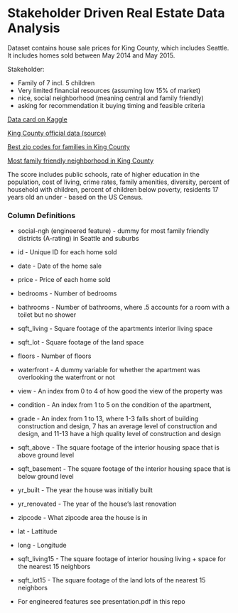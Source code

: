 # Stakeholder Driven Real Estate Data Analysis

Dataset contains house sale prices for King County, which includes Seattle. It includes homes sold between May 2014 and May 2015.

Stakeholder: 
+ Family of 7 incl. 5 children
+ Very limited financial resources (assuming low 15% of market)
+ nice, social neighborhood (meaning central and family friendly)
+ asking for recommendation it buying timing and feasible criteria


[Data card on Kaggle](https://www.kaggle.com/datasets/harlfoxem/housesalesprediction)

[King County official data (source)](https://info.kingcounty.gov/assessor/esales/Glossary.aspx)

[Best zip codes for families in King County](https://www.niche.com/places-to-live/search/best-places-for-families/c/king-county-wa/?map=true&page=4)

[Most family friendly neighborhood in King County](https://www.niche.com/about/methodology/best-places-for-families/)

The score includes public schools, rate of higher education in the population, cost of living, crime rates, family amenities, diversity, percent of household with children, percent of children below poverty, residents 17 years old an under - based on the US Census.


### Column Definitions

+ social-ngh (engineered feature) - dummy for most family friendly districts (A-rating) in Seattle and suburbs
+ id - Unique ID for each home sold
+ date - Date of the home sale
+ price - Price of each home sold
+ bedrooms - Number of bedrooms
+ bathrooms - Number of bathrooms, where .5 accounts for a room with a toilet but no shower
+ sqft_living - Square footage of the apartments interior living space
+ sqft_lot - Square footage of the land space
+ floors - Number of floors
+ waterfront - A dummy variable for whether the apartment was overlooking the waterfront or not
+ view - An index from 0 to 4 of how good the view of the property was
+ condition - An index from 1 to 5 on the condition of the apartment,
+ grade - An index from 1 to 13, where 1-3 falls short of building construction and design, 7 has an average level of construction and design, and 11-13 have a high quality level of construction and design
+ sqft_above - The square footage of the interior housing space that is above ground level
+ sqft_basement - The square footage of the interior housing space that is below ground level
+ yr_built - The year the house was initially built
+ yr_renovated - The year of the house’s last renovation
+ zipcode - What zipcode area the house is in
+ lat - Lattitude
+ long - Longitude
+ sqft_living15 - The square footage of interior housing living + space for the nearest 15 neighbors
+ sqft_lot15 - The square footage of the land lots of the  nearest 15 neighbors


+ For engineered features see presentation.pdf in this repo 



